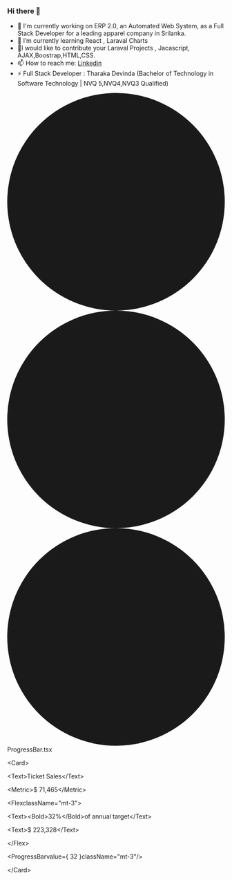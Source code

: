 ### Hi there 👋

- 🔭 I'm currently working on ERP 2.0, an Automated Web System, as a Full Stack Developer for a leading apparel company in Srilanka.
- 🌱 I’m currently learning   React , Laraval Charts
- 💖I would like to contribute your Laraval  Projects , Jacascript, AJAX,Boostrap,HTML,CSS. 
- 📫 How to reach me:   [Linkedin]( https://www.linkedin.com/in/tharakadevinda)
- ⚡ Full Stack Developer : Tharaka Devinda (Bachelor of Technology in Software Technology | NVQ 5,NVQ4,NVQ3 Qualified)

<div class="relative rounded-lg bg-slate-900 p-2">
  <div class="relative flex text-center">
    <div class="flex pl-3.5 pt-3"><svg viewBox="0 0 24 24" fill="currentColor" class="-ml-0.5 mr-1.5 h-3 w-3 text-red-500/20">
        <circle r="12" cy="12" cx="12"></circle>
      </svg><svg viewBox="0 0 24 24" fill="currentColor" class="-ml-0.75 mr-1.5 h-3 w-3 text-yellow-500/20">
        <circle r="12" cy="12" cx="12"></circle>
      </svg><svg viewBox="0 0 24 24" fill="currentColor" class="-ml-0.75 mr-1.5 h-3 w-3 text-green-500/20">
        <circle r="12" cy="12" cx="12"></circle>
      </svg></div><span class="absolute inset-x-0 top-2 text-xs text-slate-500">ProgressBar.tsx</span>
  </div>
  <div class="mt-5 space-y-1.5 px-5 pb-10">
    <p class="mt-4 font-mono text-xs font-normal tracking-wide text-violet-400">
      <span class="text-slate-500">&lt;</span><span class="text-pink-400">Card</span><span class="text-slate-500">&gt;</span>
    </p>
    <p class="ml-3 font-mono text-xs font-normal tracking-wide text-violet-400">
      <span class="text-slate-500">&lt;</span><span class="text-pink-400">Text</span><span class="text-slate-500">&gt;</span><span class="relative inline-block px-1 before:absolute before:-inset-0.5 before:block before:rounded before:bg-blue-500/10"><span class="relative text-blue-400">Ticket Sales</span></span><span class="text-slate-500">&lt;/</span><span class="text-pink-400">Text</span><span class="text-slate-500">&gt;</span>
    </p>
    <p class="ml-3 font-mono text-xs font-normal leading-4 tracking-wide text-violet-400">
      <span class="text-slate-500">&lt;</span><span class="text-pink-400">Metric</span><span class="text-slate-500">&gt;</span><span class="relative inline-block px-1 before:absolute before:-inset-0.5 before:block before:rounded before:bg-blue-500/10"><span class="relative text-blue-400">$ 71,465</span></span><span class="text-slate-500">&lt;/</span><span class="text-pink-400">Metric</span><span class="text-slate-500">&gt;</span>
    </p>
    <p class="ml-3 font-mono text-xs font-normal tracking-wide text-violet-400">
      <span class="text-slate-500">&lt;</span><span class="text-pink-400">Flex</span><span class="ml-2 text-violet-400">className<span class="text-slate-500">=</span><span class="relative inline-block px-1 before:absolute before:-inset-0.5 before:block before:rounded before:bg-blue-500/10"><span class="relative text-blue-400">"mt-3"</span></span></span><span class="text-slate-500">&gt;</span>
    </p>
    <p class="ml-6 font-mono text-xs font-normal tracking-wide text-violet-400">
      <span class="text-slate-500">&lt;</span><span class="text-pink-400">Text</span><span class="text-slate-500">&gt;</span><span class="text-slate-500">&lt;</span><span class="text-pink-400">Bold</span><span class="text-slate-500">&gt;</span><span class="relative inline-block px-1 before:absolute before:-inset-0.5 before:block before:rounded before:bg-blue-500/10"><span class="relative text-blue-400">32%</span></span><span class="text-slate-500">&lt;/</span><span class="text-pink-400">Bold</span><span class="text-slate-500">&gt;</span><span class="relative inline-block px-1 before:absolute before:-inset-0.5 before:block before:rounded before:bg-blue-500/10"><span class="relative text-blue-400">of annual target</span></span><span class="text-slate-500">&lt;/</span><span class="text-pink-400">Text</span><span class="text-slate-500">&gt;</span>
    </p>
    <p class="ml-6 font-mono text-xs font-normal tracking-wide text-violet-400">
      <span class="text-slate-500">&lt;</span><span class="text-pink-400">Text</span><span class="text-slate-500">&gt;</span><span class="relative inline-block px-1 before:absolute before:-inset-0.5 before:block before:rounded before:bg-blue-500/10"><span class="relative text-blue-400">$ 223,328</span></span><span class="text-slate-500">&lt;/</span><span class="text-pink-400">Text</span><span class="text-slate-500">&gt;</span>
    </p>
    <p class="ml-3 font-mono text-xs font-normal tracking-wide text-violet-400">
      <span class="text-slate-500">&lt;/</span><span class="text-pink-400">Flex</span><span class="text-slate-500">&gt;</span>
    </p>
    <p class="ml-3 font-mono text-xs font-normal leading-4 tracking-wide text-violet-400">
      <span class="text-slate-500">&lt;</span><span class="text-pink-400">ProgressBar</span><span class="ml-2 text-violet-400">value<span class="text-slate-500">=</span><span class="relative inline-block px-1 before:absolute before:-inset-0.5 before:block before:rounded before:bg-blue-500/10"><span class="relative text-blue-400">{ 32 }</span></span></span><span class="ml-2 text-violet-400">className<span class="text-slate-500">=</span><span class="relative inline-block px-1 before:absolute before:-inset-0.5 before:block before:rounded before:bg-blue-500/10"><span class="relative text-blue-400">"mt-3"</span></span></span><span class="text-slate-500">/&gt;</span>
    </p>
    <p class="font-mono text-xs font-normal tracking-wide text-violet-400">
      <span class="text-slate-500">&lt;/</span><span class="text-pink-400">Card</span><span class="text-slate-500">&gt;</span>
    </p>
  </div>
</div>
